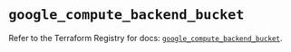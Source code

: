 # `google_compute_backend_bucket`

Refer to the Terraform Registry for docs: [`google_compute_backend_bucket`](https://registry.terraform.io/providers/hashicorp/google/6.34.1/docs/resources/compute_backend_bucket).

